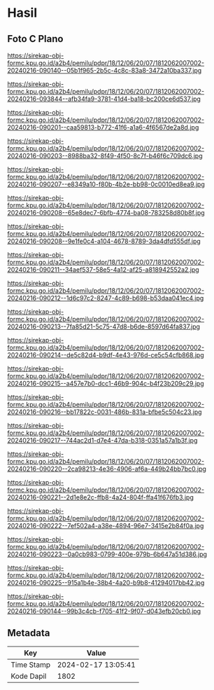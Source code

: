 # Hasil

## Foto C Plano

https://sirekap-obj-formc.kpu.go.id/a2b4/pemilu/pdpr/18/12/06/20/07/1812062007002-20240216-090140--05b1f965-2b5c-4c8c-83a8-3472a10ba337.jpg

https://sirekap-obj-formc.kpu.go.id/a2b4/pemilu/pdpr/18/12/06/20/07/1812062007002-20240216-093844--afb34fa9-3781-41d4-ba18-bc200ce6d537.jpg

https://sirekap-obj-formc.kpu.go.id/a2b4/pemilu/pdpr/18/12/06/20/07/1812062007002-20240216-090201--caa59813-b772-41f6-a1a6-4f6567de2a8d.jpg

https://sirekap-obj-formc.kpu.go.id/a2b4/pemilu/pdpr/18/12/06/20/07/1812062007002-20240216-090203--8988ba32-8f49-4f50-8c7f-b46f6c709dc6.jpg

https://sirekap-obj-formc.kpu.go.id/a2b4/pemilu/pdpr/18/12/06/20/07/1812062007002-20240216-090207--e8349a10-f80b-4b2e-bb98-0c0010ed8ea9.jpg

https://sirekap-obj-formc.kpu.go.id/a2b4/pemilu/pdpr/18/12/06/20/07/1812062007002-20240216-090208--65e8dec7-6bfb-4774-ba08-783258d80b8f.jpg

https://sirekap-obj-formc.kpu.go.id/a2b4/pemilu/pdpr/18/12/06/20/07/1812062007002-20240216-090208--9e1fe0c4-a104-4678-8789-3da4dfd555df.jpg

https://sirekap-obj-formc.kpu.go.id/a2b4/pemilu/pdpr/18/12/06/20/07/1812062007002-20240216-090211--34aef537-58e5-4a12-af25-a818942552a2.jpg

https://sirekap-obj-formc.kpu.go.id/a2b4/pemilu/pdpr/18/12/06/20/07/1812062007002-20240216-090212--1d6c97c2-8247-4c89-b698-b53daa041ec4.jpg

https://sirekap-obj-formc.kpu.go.id/a2b4/pemilu/pdpr/18/12/06/20/07/1812062007002-20240216-090213--7fa85d21-5c75-47d8-b6de-8597d64fa837.jpg

https://sirekap-obj-formc.kpu.go.id/a2b4/pemilu/pdpr/18/12/06/20/07/1812062007002-20240216-090214--de5c82d4-b9df-4e43-976d-ce5c54cfb868.jpg

https://sirekap-obj-formc.kpu.go.id/a2b4/pemilu/pdpr/18/12/06/20/07/1812062007002-20240216-090215--a457e7b0-dcc1-46b9-904c-b4f23b209c29.jpg

https://sirekap-obj-formc.kpu.go.id/a2b4/pemilu/pdpr/18/12/06/20/07/1812062007002-20240216-090216--bb17822c-0031-486b-831a-bfbe5c504c23.jpg

https://sirekap-obj-formc.kpu.go.id/a2b4/pemilu/pdpr/18/12/06/20/07/1812062007002-20240216-090217--744ac2d1-d7e4-47da-b318-0351a57a1b3f.jpg

https://sirekap-obj-formc.kpu.go.id/a2b4/pemilu/pdpr/18/12/06/20/07/1812062007002-20240216-090220--2ca98213-4e36-4906-af6a-449b24bb7bc0.jpg

https://sirekap-obj-formc.kpu.go.id/a2b4/pemilu/pdpr/18/12/06/20/07/1812062007002-20240216-090221--2d1e8e2c-ffb8-4a24-804f-ffa41f676fb3.jpg

https://sirekap-obj-formc.kpu.go.id/a2b4/pemilu/pdpr/18/12/06/20/07/1812062007002-20240216-090222--7ef502a4-a38e-4894-96e7-3415e2b84f0a.jpg

https://sirekap-obj-formc.kpu.go.id/a2b4/pemilu/pdpr/18/12/06/20/07/1812062007002-20240216-090223--0a0cb983-0799-400e-979b-6b647a51d386.jpg

https://sirekap-obj-formc.kpu.go.id/a2b4/pemilu/pdpr/18/12/06/20/07/1812062007002-20240216-090225--915a1b4e-38b4-4a20-b9b8-41294017bb42.jpg

https://sirekap-obj-formc.kpu.go.id/a2b4/pemilu/pdpr/18/12/06/20/07/1812062007002-20240216-090144--99b3c4cb-f705-41f2-9f07-d043efb20cb0.jpg


## Metadata

| Key        | Value               |
| ---------- | ------------------- |
| Time Stamp | 2024-02-17 13:05:41 |
| Kode Dapil | 1802                |



